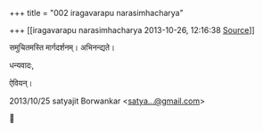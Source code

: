 +++
title = "002 iragavarapu narasimhacharya"

+++
[[iragavarapu narasimhacharya	2013-10-26, 12:16:38 [Source](https://groups.google.com/g/samskrita/c/qq9auj__Ryg)]]



समुचितमस्ति मार्गदर्शनम्। अभिनन्द्यते।

  

धन्यवादः,

ऐवियन्।

  
  

2013/10/25 satyajit Borwankar \<[satya...@gmail.com]()\>



